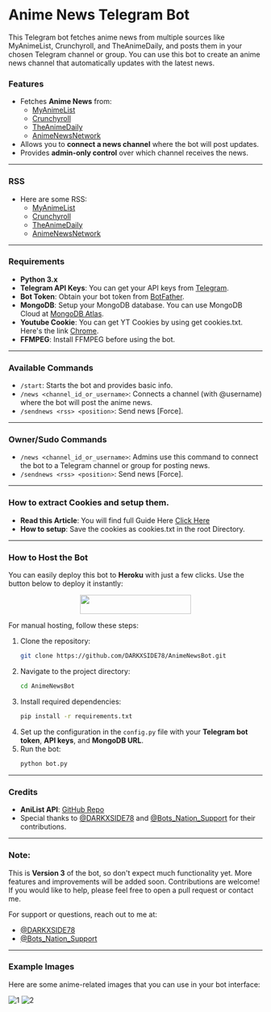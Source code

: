 # Anime News Telegram Bot

This Telegram bot fetches anime news from multiple sources like MyAnimeList, Crunchyroll, and TheAnimeDaily, and posts them in your chosen Telegram channel or group. You can use this bot to create an anime news channel that automatically updates with the latest news.

### Features
- Fetches **Anime News** from:
  - [MyAnimeList](https://myanimelist.net)
  - [Crunchyroll](https:Crunchyroll.com)
  - [TheAnimeDaily](https://www.theanimedaily.com/)
  - [AnimeNewsNetwork](https://www.animenewsnetwork.com/)
- Allows you to **connect a news channel** where the bot will post updates.
- Provides **admin-only control** over which channel receives the news.

---

### RSS
- Here are some RSS:
  - [MyAnimeList](https://myanimelist.net/rss/news.xml)
  - [Crunchyroll](https://feeds.feedburner.com/crunchyroll/rss)
  - [TheAnimeDaily](https://www.theanimedaily.com/feed/)
  - [AnimeNewsNetwork](https://www.animenewsnetwork.com/newsfeed/rss.xml?ann-edition=us)

---

### Requirements

- **Python 3.x**
- **Telegram API Keys**: You can get your API keys from [Telegram](https://my.telegram.org/apps).
- **Bot Token**: Obtain your bot token from [BotFather](https://t.me/botfather).
- **MongoDB**: Setup your MongoDB database. You can use MongoDB Cloud at [MongoDB Atlas](https://cloud.mongodb.com/).
- **Youtube Cookie**: You can get YT Cookies by using get cookies.txt. Here's the link [Chrome](https://chromewebstore.google.com/detail/get-cookiestxt-locally/cclelndahbckbenkjhflpdbgdldlbecc).
- **FFMPEG**: Install FFMPEG before using the bot.

---

### Available Commands

- `/start`: Starts the bot and provides basic info.
- `/news <channel_id_or_username>`: Connects a channel (with @username) where the bot will post the anime news.
- `/sendnews <rss> <position>`: Send news [Force].

---

### Owner/Sudo Commands

- `/news <channel_id_or_username>`: Admins use this command to connect the bot to a Telegram channel or group for posting news.
- `/sendnews <rss> <position>`: Send news [Force].

---

### How to extract Cookies and setup them.

- **Read this Article**: You will find full Guide Here [Click Here](https://github.com/yt-dlp/yt-dlp/wiki/Extractors#exporting-youtube-cookies)
- **How to setup**: Save the cookies as cookies.txt in the root Directory.

---

### How to Host the Bot

You can easily deploy this bot to **Heroku** with just a few clicks. Use the button below to deploy it instantly:

<p align="center">
  <a href="https://heroku.com/deploy?template=https://github.com/Bots-Nation/AnimeNews-Bot">
    <img src="https://img.shields.io/badge/Deploy%20To%20Heroku-blue?style=for-the-badge&logo=heroku" width="220" height="38.45"/>
  </a>
</p>

For manual hosting, follow these steps:
1. Clone the repository:
    ```bash
    git clone https://github.com/DARKXSIDE78/AnimeNewsBot.git
    ```
2. Navigate to the project directory:
    ```bash
    cd AnimeNewsBot
    ```
3. Install required dependencies:
    ```bash
    pip install -r requirements.txt
    ```
4. Set up the configuration in the `config.py` file with your **Telegram bot token**, **API keys**, and **MongoDB URL**.
5. Run the bot:
    ```bash
    python bot.py
    ```

---

### Credits

- **AniList API**: [GitHub Repo](https://github.com/AniList/ApiV2-GraphQL-Docs)
- Special thanks to [@DARKXSIDE78](https://t.me/DARKXSIDE78) and [@Bots_Nation_Support](https://t.me/Bots_Nation_Support) for their contributions.

---

### Note:
This is **Version 3** of the bot, so don't expect much functionality yet. More features and improvements will be added soon. Contributions are welcome! If you would like to help, please feel free to open a pull request or contact me.

For support or questions, reach out to me at:
- [@DARKXSIDE78](https://t.me/DARKXSIDE78)
- [@Bots_Nation_Support](https://t.me/Bots_Nation_Support)

---

### Example Images
Here are some anime-related images that you can use in your bot interface:

![1](https://i.ibb.co/fzn5pVR9/1.png)
![2](https://i.ibb.co/2Y85Znbk/2.png)
